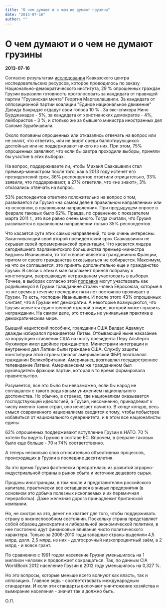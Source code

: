 ```yaml
---
title: "О чем думают и о чем не думают грузины"
date: "2013-07-16"
author: ""
---
```


# О чем думают и о чем не думают грузины

**2013-07-16** 

Согласно результатам [исследования](http://www.civil.ge/rus/article.php?id=23628) Кавказского центра исследовательских ресурсов, которое проводилось по заказу Национально-демократического института, 29 % опрошенных граждан Грузии выразили готовность проголосовать за кандидата от правящей партии "Грузинская мечта" Георгия Маргвелашвили. За кандидата от оппозиционной партии коалиции "Единое национальное движение" Давида Бакрадзе отдадут свои голоса 10 % . За экс-спикера Нино Бурджанадзе - 5%, за кандидата от христианских демократов - 4%, лейбористов - 3 %, и столько же за бывшего министра иностранных дел Саломе Зурабишвили.

Около половины опрошенных или отказались отвечать на вопрос или не знают, что ответить, или не видят среди баллотирующихся достойных или не поддерживают никого из них. При этом, 75% опрошенных заявляют, что если бы завтра проходили выборы, приняли бы участие в этих выборах.

На вопрос, поддерживаете ли, чтобы Михаил Саакашвили стал премьер-министром после того, как в 2013 году истечет его президентский срок, 36% респондентов ответили отрицательно, 33% заявили, что поддерживают, а 27% ответили, что «не знают», 3% отказались отвечать на вопрос.

53% респондентов ответило положительно на вопрос о том, развивается ли Грузия «на самом деле в правильном направлении» или «в основном, в правильном направлении». При предыдущем опросе в феврале таковых было 62%. Правда, по сравнению с показателем марта 2011 г., это все равно очень много. Тогда считали, что Грузия развивается в правильном направлении только 35% респондентов.

Что касается сути этих самых направлений, то они очень интересны. Заканчивающий свой второй президентский срок Саакашвиили не скрывал своей проамериканской ориентации. Что касается лидера сегодняшнего парламентского большинства премьер-министра Бидзины Иванишвили, то тот и вовсе является гражданином Франции, притом от своего гражданства отказываться не собирается. Максимум, на что он соглашается, это принять дополнительно еще и гражданство Грузии. В связи с этим в мае парламент принял поправку к конституции, разрешающую негражданам участвовать в выборах. Точнее, в выборах согласно этой [поправке](http://www.civil.ge/rus/article.php?id=23457) могут участвовать как родившемуся в Грузии гражданине страны-члена Евросоюза, которые в то же время в течение последних пяти лет постоянно проживает в Грузии. То есть, господин Иванишвили. И после этого 43% опрошенных считает, что в Грузии нет демократии. А некоторые возмущаются, что Грузия является единственной страной в мире, которой может править негражданин. На самом деле, это отнюдь не уникальная практика в демократическим мире.

Бывший нацистский пособник, гражданин США Валдас Адамкус дважды избирался президентом Литвы. Отбывающий ныне наказание за коррупцию ставленик США на посту президента Перу Альберто Фухимори имел двойное гражданство. Министрами интеграции и внутренних дел Латвии были граждане США. Службу защиты конституции этой страны (аналог американской ФБР) возглавлял гражданин Великобритании. Американец возглавлял государственное телевидение Латвии. Американским же гражданином был руководитель фракции партии, которая в то время формировала правительство.

Разумеется, все это было бы невозможно, если бы народ не соглашался с такого рода явным унижением национального достоинства. Но обычно, в странах, где национализм оказывается господствующей идеологией, а Грузия, несомненно, принадлежит к числу именно таких стран, оно исчезает начисто. В конце концов, весь смысл современного национализма сводится к тому, чтобы побыстрее избавиться от национального суверенитета, и в этом все националисты едины.

62% опрошенных поддерживают вступление Грузии в НАТО. 70 % хотели бы видеть Грузию в составе ЕС. Впрочем, в феврале таковых было еще больше - 70 и 74% соответственно.

А теперь несколько слов относительно объективных процессов, происходящих в Грузии в последние десятилетия.

За это время Грузия фактически превратилась из развитой аграрно-индустриальной страны в рынок сбыта и источник дешевого сырья.

Проданы иностранцам, в том числе и представителям российского капитала, практически все оставшиеся в живых предприятия (в основном это добыча полезных ископаемых и их первмичная переработка). Даже железная дорога принадлежит британской компании.

Но, не смотря на это, денег не хватает для того, чтобы поддерживать страну в жизнеспособном состоянии. Поскольку страна представляет собой образец демократии и либеральной экономической политики, в нее постоянно идут финансовые вливания чисто политического характера. Только за 2008-2010 годы западные страны выделили 4,5 млрд. долл. 2,5 млрд. из них - долгосрочный низкопроцентный заём, а 2 млрд - и вовсе грант.

По сравнению с 1991 годом население Грузии уменьшилось на 1 миллион человек и продолжает сокращаться. Так, по данным CIA WorldBook 2012 население Грузии в 2012 году уменьшилось на 0,327 %.

Но это вопросы, которые меньше всего волнуют как власть, так и оппозицию. Главное ведь - соответствовать международным стандартам. И если эти стандарты включают уничтожение хозяйства и вымирание населения - значит так и должно быть.

О.Л.